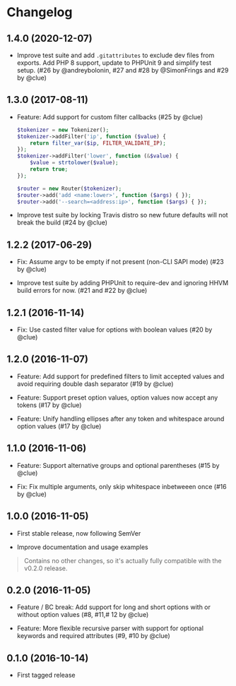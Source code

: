 # Changelog

## 1.4.0 (2020-12-07)

*   Improve test suite and add `.gitattributes` to exclude dev files from exports.
    Add PHP 8 support, update to PHPUnit 9 and simplify test setup.
    (#26 by @andreybolonin, #27 and #28 by @SimonFrings and #29 by @clue)

## 1.3.0 (2017-08-11)

*   Feature: Add support for custom filter callbacks
    (#25 by @clue)

    ```php
    $tokenizer = new Tokenizer();
    $tokenizer->addFilter('ip', function ($value) {
        return filter_var($ip, FILTER_VALIDATE_IP);
    });
    $tokenizer->addFilter('lower', function (&$value) {
        $value = strtolower($value);
        return true;
    });

    $router = new Router($tokenizer);
    $router->add('add <name:lower>', function ($args) { });
    $router->add('--search=<address:ip>', function ($args) { });
    ```

*   Improve test suite by locking Travis distro so new future defaults will not break the build
    (#24 by @clue)

## 1.2.2 (2017-06-29)

* Fix: Assume argv to be empty if not present (non-CLI SAPI mode)
  (#23 by @clue)

* Improve test suite by adding PHPUnit to require-dev and ignoring HHVM build errors for now.
  (#21 and #22 by @clue)

## 1.2.1 (2016-11-14)

* Fix: Use casted filter value for options with boolean values
  (#20 by @clue)

## 1.2.0 (2016-11-07)

* Feature: Add support for predefined filters to limit accepted values and avoid requiring double dash separator
  (#19 by @clue)

* Feature: Support preset option values, option values now accept any tokens
  (#17 by @clue)

* Feature: Unify handling ellipses after any token and whitespace around option values
  (#17 by @clue)

## 1.1.0 (2016-11-06)

* Feature: Support alternative groups and optional parentheses
  (#15 by @clue)

* Fix: Fix multiple arguments, only skip whitespace inbetweeen once
  (#16 by @clue)

## 1.0.0 (2016-11-05)

* First stable release, now following SemVer

* Improve documentation and usage examples

> Contains no other changes, so it's actually fully compatible with the v0.2.0 release.

## 0.2.0 (2016-11-05)

* Feature / BC break: Add support for long and short options with or without option values
  (#8, #11,# 12 by @clue)

* Feature: More flexible recursive parser with support for optional keywords and required attributes
  (#9, #10 by @clue)

## 0.1.0 (2016-10-14)

* First tagged release
